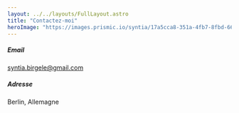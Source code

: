 ```yaml
---
layout: ../../layouts/FullLayout.astro
title: "Contactez-moi"
heroImage: "https://images.prismic.io/syntia/17a5cca8-351a-4fb7-8fbd-6679935f3139_IMG_20230522_111402.jpg?auto=compress,format"
---
```


##### Email
syntia.birgele@gmail.com
##### Adresse
Berlin, Allemagne
